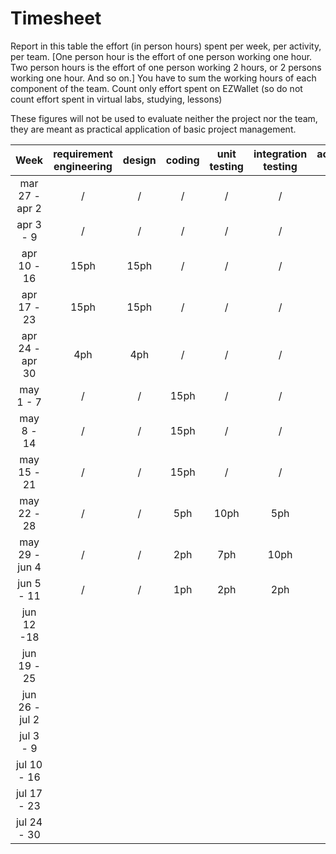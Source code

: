 # Timesheet

Report in this table the effort (in person hours) spent per week, per activity, per team.
[One person hour is the effort of one person working one hour.
Two person hours is the effort of one person working 2 hours, or 2 persons working one hour. And so on.]
You have to sum the working hours of each component of the team.
Count only effort spent on EZWallet (so do not count effort spent in virtual labs, studying, lessons)

These figures will not be used to evaluate neither the project nor the team, they are meant as practical application of basic project management.

|      Week       | requirement engineering | design | coding | unit testing | integration testing | acceptance testing | management | git maven |
| :-------------: | :---------------------: | :----: | :----: | :----------: | :-----------------: | :----------------: | :--------: | :-------: |
| mar 27 - apr 2  |            /            |   /    |   /    |      /       |          /          |         /          |    4ph     |     /     |
|    apr 3 - 9    |            /            |   /    |   /    |      /       |          /          |         /          |    4ph     |     /     |
|   apr 10 - 16   |          15ph           |  15ph  |   /    |      /       |          /          |         /          |     /      |     /     |
|   apr 17 - 23   |          15ph           |  15ph  |   /    |      /       |          /          |         /          |     /      |     /     |
| apr 24 - apr 30 |           4ph           |  4ph   |   /    |      /       |          /          |         /          |     /      |     /     |
|    may 1 - 7    |            /            |   /    |  15ph  |      /       |          /          |         /          |     /      |     /     |
|   may 8 - 14    |            /            |   /    |  15ph  |      /       |          /          |         /          |     /      |     /     |
|   may 15 - 21   |            /            |   /    |  15ph  |      /       |          /          |         /          |     /      |     /     |
|   may 22 - 28   |            /            |   /    |  5ph   |     10ph     |         5ph         |        5ph         |     /      |     /     |
| may 29 - jun 4  |            /            |   /    |  2ph   |     7ph      |        10ph         |        5ph         |     /      |     /     |
|   jun 5 - 11    |            /            |   /    |  1ph   |     2ph      |         2ph         |        2ph         |     /      |     /     |
|   jun 12 -18    |                         |        |        |              |                     |                    |            |           |
|   jun 19 - 25   |                         |        |        |              |                     |                    |            |           |
| jun 26 - jul 2  |                         |        |        |              |                     |                    |            |           |
|    jul 3 - 9    |                         |        |        |              |                     |                    |            |           |
|   jul 10 - 16   |                         |        |        |              |                     |                    |            |           |
|   jul 17 - 23   |                         |        |        |              |                     |                    |            |           |
|   jul 24 - 30   |                         |        |        |              |                     |                    |            |           |
